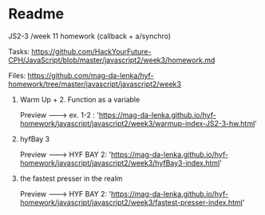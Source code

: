 # Readme

JS2-3 /week 11 homework (callback + a/synchro) 


Tasks: https://github.com/HackYourFuture-CPH/JavaScript/blob/master/javascript2/week3/homework.md 

Files: https://github.com/mag-da-lenka/hyf-homework/tree/master/javascript/javascript2/week3


1. Warm Up +  2. Function as a variable 

   Preview ---> ex. 1-2 : 'https://mag-da-lenka.github.io/hyf-homework/javascript/javascript2/week3/warmup-index-JS2-3-hw.html'



3. hyfBay 3

   Preview ---> HYF BAY 2: 'https://mag-da-lenka.github.io/hyf-homework/javascript/javascript2/week3/hyfBay3-index.html'




4. the fastest presser in the realm 

   Preview ---> HYF BAY 2: 'https://mag-da-lenka.github.io/hyf-homework/javascript/javascript2/week3/fastest-presser-index.html'